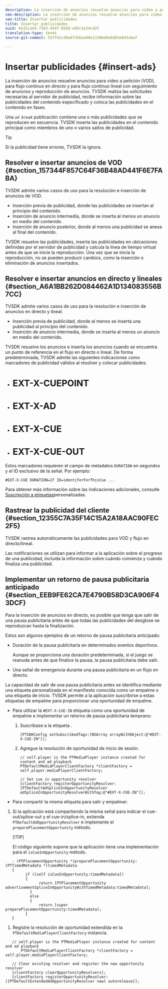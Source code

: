 ```yaml
---
description: La inserción de anuncios resuelve anuncios para vídeo a petición (VOD), para flujo continuo en directo y para flujo continuo lineal con seguimiento de anuncios y reproducción de anuncios. TVSDK realiza las solicitudes necesarias al servidor de publicidad, recibe información sobre las publicidades del contenido especificado y coloca las publicidades en el contenido en fases.
seo-description: La inserción de anuncios resuelve anuncios para vídeo a petición (VOD), para flujo continuo en directo y para flujo continuo lineal con seguimiento de anuncios y reproducción de anuncios. TVSDK realiza las solicitudes necesarias al servidor de publicidad, recibe información sobre las publicidades del contenido especificado y coloca las publicidades en el contenido en fases.
seo-title: Insertar publicidades
title: Insertar publicidades
uuid: 6e31cae5-7363-454f-82dd-e03c1e34cd3f
translation-type: tm+mt
source-git-commit: 557f42cd9a6f356aa99e13386d9e8d65e043a6af

---
```



# Insertar publicidades {#insert-ads}

La inserción de anuncios resuelve anuncios para vídeo a petición (VOD), para flujo continuo en directo y para flujo continuo lineal con seguimiento de anuncios y reproducción de anuncios. TVSDK realiza las solicitudes necesarias al servidor de publicidad, recibe información sobre las publicidades del contenido especificado y coloca las publicidades en el contenido en fases.

Una *`ad break`* publicación contiene una o más publicidades que se reproducen en secuencia. TVSDK inserta las publicidades en el contenido principal como miembros de uno o varios saltos de publicidad.

>[!TIP]
>
>Si la publicidad tiene errores, TVSDK la ignora.

## Resolver e insertar anuncios de VOD {#section_157344F857C64F36B48AD441F6E7FABA}

TVSDK admite varios casos de uso para la resolución e inserción de anuncios de VOD.

* Inserción previa de publicidad, donde las publicidades se insertan al principio del contenido.
* Inserción de anuncio intermedia, donde se inserta al menos un anuncio en medio del contenido.
* Inserción de anuncio posterior, donde al menos una publicidad se anexa al final del contenido.

TVSDK resuelve las publicidades, inserta las publicidades en ubicaciones definidas por el servidor de publicidad y calcula la línea de tiempo virtual antes de que se inicie la reproducción. Una vez que se inicia la reproducción, no se pueden producir cambios, como la inserción o eliminación de anuncios insertados.

## Resolver e insertar anuncios en directo y lineales {#section_A6A1BB262D084462A1D134083556B7CC}

TVSDK admite varios casos de uso para la resolución e inserción de anuncios en directo y lineal.

* Inserción previa de publicidad, donde al menos se inserta una publicidad al principio del contenido.
* Inserción de anuncio intermedia, donde se inserta al menos un anuncio en medio del contenido.

TVSDK resuelve los anuncios e inserta los anuncios cuando se encuentra un punto de referencia en el flujo en directo o lineal. De forma predeterminada, TVSDK admite las siguientes indicaciones como marcadores de publicidad válidos al resolver y colocar publicidades:

* # EXT-X-CUEPOINT
* # EXT-X-AD
* # EXT-X-CUE
* # EXT-X-CUE-OUT

Estos marcadores requieren el campo de metadatos `DURATION` en segundos y el ID exclusivo de la señal. Por ejemplo:

```
#EXT-X-CUE DURATION=27 ID=identiferForThisCue ... 
```

Para obtener más información sobre las indicaciones adicionales, consulte [Suscripción a etiquetas](../../tvsdk-3x-ios-prog/ios-3x-advertising/ios-3x-custom-tags-configure/ios-3x-custom-tags-subscribe.md)personalizadas.

## Rastrear la publicidad del cliente {#section_12355C7A35F14C15A2A18AAC90FEC2F5}

TVSDK rastrea automáticamente las publicidades para VOD y flujo en directo/lineal.

Las notificaciones se utilizan para informar a la aplicación sobre el progreso de una publicidad, incluida la información sobre cuándo comienza y cuándo finaliza una publicidad.

## Implementar un retorno de pausa publicitaria anticipado {#section_EEB9FE62CA7E4790B58D3CA906F43DCF}

Para la inserción de anuncios en directo, es posible que tenga que salir de una pausa publicitaria antes de que todas las publicidades del desglose se reproduzcan hasta la finalización.

Estos son algunos ejemplos de un retorno de pausa publicitaria anticipado:

* Duración de la pausa publicitaria en determinados eventos deportivos.

   Aunque se proporciona una duración predeterminada, si el juego se reanuda antes de que finalice la pausa, la pausa publicitaria debe salir.
* Una señal de emergencia durante una pausa publicitaria en un flujo en directo.

La capacidad de salir de una pausa publicitaria antes se identifica mediante una etiqueta personalizada en el manifiesto conocida como un empalme o una etiqueta de inicio. TVSDK permite a la aplicación suscribirse a estas etiquetas de empalme para proporcionar una oportunidad de empalme.

* Para utilizar la `#EXT-X-CUE-IN` etiqueta como una oportunidad de empalme e implementar un retorno de pausa publicitaria temprano:

   1. Suscríbase a la etiqueta .

      ```
      [PTSDKConfig setSubscribedTags:[NSArray arrayWithObject:@"#EXT-X-CUE-IN"]];
      ```

   1. Agregue la resolución de oportunidad de inicio de sesión.

      ```
      // self.player is the PTMediaPlayer instance created for content and ad playback 
      PTDefaultMediaPlayerClientFactory *clientFactory = self.player.mediaPlayerClientFactory; 
      
      // Set cue in opportunity resolver 
      [clientFactory registerOpportunityResolver:[PTDefaultAdSpliceInOpportunityResolver adSpliceInOpportunityResolverWithTag:@"#EXT-X-CUE-IN"]];
      ```

* Para compartir la misma etiqueta para salir y empalmar:

1. Si la aplicación está compartiendo la misma señal para indicar el cue-out/splice-out y el cue-in/splice-in, extienda `PTDefaultAdOpportunityResolver` e implemente el `preparePlacementOpportunity` método.

   [!TIP]

   El código siguiente supone que la aplicación tiene una implementación para el `isCueInOpportunity` método.

```
   - (PTPlacementOpportunity *)preparePlacementOpportunity:(PTTimedMetadata *)timedMetadata 
   { 
         if ([self isCueInOpportunity:timedMetadata]) 
         { 
               return [PTPlacementOpportunity advertisementSpliceInOpportunityWithTimedMetadata:timedMetadata]; 
           } 
           else 
           { 
               return [super preparePlacementOpportunity:timedMetadata]; 
         } 
   }
```

1. Registre la resolución de oportunidad extendida en la `PTDefaultMediaPlayerClientFactory` instancia.

```
   // self.player is the PTMediaPlayer instance created for content and ad playback 
       PTDefaultMediaPlayerClientFactory *clientFactory = self.player.mediaPlayerClientFactory; 
             
   // Clear existing resolver and register the new opportunity resolver 
   [clientFactory clearOpportunityResolvers]; 
   [clientFactory registerOpportunityResolver:[[PTDefaultExtendedAdOpportunityResolver new] autorelease]];
```
